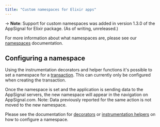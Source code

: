 ```yaml
---
title: "Custom namespaces for Elixir apps"
---
```


-> **Note**: Support for custom namespaces was added in version 1.3.0 of the
   AppSignal for Elixir package. (As of writing, unreleased.)

For more information about what namespaces are, please see our
[namespaces](/application/namespaces.html) documentation.

## Configuring a namespace

Using the instrumentation decorators and helper functions it's possible to set
a namespace for a [transaction](/appsignal/terminology.html#transactions). This
can currently only be configured when creating the transaction.

Once the namespace is set and the application is sending data to the AppSignal
servers, the new namespace will appear in the navigation on AppSignal.com.
Note: Data previously reported for the same action is not moved to the new
namespace.

Please see the documentation for [decorators][namespace_decorator] or
[instrumentation helpers][namespace_helper] on how to configure a namespace.

[namespace_decorator]: /elixir/instrumentation/instrumentation.html#decorator-namespaces
[namespace_helper]: /elixir/instrumentation/instrumentation.html#helper-namespaces
